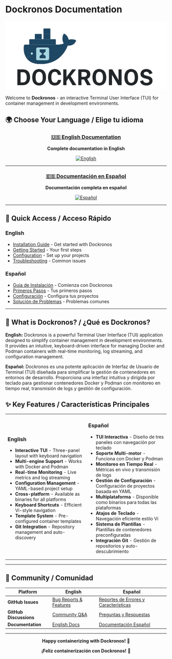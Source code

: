 # Dockronos Documentation

![Dockronos Banner](https://raw.githubusercontent.com/AthenaLink/Dockronos/main/assets/dockronos-banner.png)

Welcome to **Dockronos** - an interactive Terminal User Interface (TUI) for container management in development environments.

## 🌍 Choose Your Language / Elige tu idioma

<div align="center">

### [🇺🇸 English Documentation](en/)
**Complete documentation in English**

[![English](https://img.shields.io/badge/Documentation-English-blue?style=for-the-badge&logo=readme)](en/)

---

### [🇪🇸 Documentación en Español](es/)
**Documentación completa en español**

[![Español](https://img.shields.io/badge/Documentación-Español-red?style=for-the-badge&logo=readme)](es/)

</div>

---

## 🚀 Quick Access / Acceso Rápido

### English
- [Installation Guide](en/installation.md) - Get started with Dockronos
- [Getting Started](en/guides/getting-started.md) - Your first steps
- [Configuration](en/configuration.md) - Set up your projects
- [Troubleshooting](en/guides/troubleshooting.md) - Common issues

### Español
- [Guía de Instalación](es/installation.md) - Comienza con Dockronos
- [Primeros Pasos](es/guides/getting-started.md) - Tus primeros pasos
- [Configuración](es/configuration.md) - Configura tus proyectos
- [Solución de Problemas](es/guides/troubleshooting.md) - Problemas comunes

---

## 🎯 What is Dockronos? / ¿Qué es Dockronos?

**English:** Dockronos is a powerful Terminal User Interface (TUI) application designed to simplify container management in development environments. It provides an intuitive, keyboard-driven interface for managing Docker and Podman containers with real-time monitoring, log streaming, and configuration management.

**Español:** Dockronos es una potente aplicación de Interfaz de Usuario de Terminal (TUI) diseñada para simplificar la gestión de contenedores en entornos de desarrollo. Proporciona una interfaz intuitiva y dirigida por teclado para gestionar contenedores Docker y Podman con monitoreo en tiempo real, transmisión de logs y gestión de configuración.

## ✨ Key Features / Características Principales

<table>
<tr>
<td width="50%">

### English
- **Interactive TUI** - Three-panel layout with keyboard navigation
- **Multi-engine Support** - Works with Docker and Podman
- **Real-time Monitoring** - Live metrics and log streaming
- **Configuration Management** - YAML-based project setup
- **Cross-platform** - Available as binaries for all platforms
- **Keyboard Shortcuts** - Efficient Vi-style navigation
- **Template System** - Pre-configured container templates
- **Git Integration** - Repository management and auto-discovery

</td>
<td width="50%">

### Español
- **TUI Interactiva** - Diseño de tres paneles con navegación por teclado
- **Soporte Multi-motor** - Funciona con Docker y Podman
- **Monitoreo en Tiempo Real** - Métricas en vivo y transmisión de logs
- **Gestión de Configuración** - Configuración de proyectos basada en YAML
- **Multiplataforma** - Disponible como binarios para todas las plataformas
- **Atajos de Teclado** - Navegación eficiente estilo Vi
- **Sistema de Plantillas** - Plantillas de contenedores preconfiguradas
- **Integración Git** - Gestión de repositorios y auto-descubrimiento

</td>
</tr>
</table>

---

## 🤝 Community / Comunidad

<div align="center">

| Platform | English | Español |
|----------|---------|---------|
| **GitHub Issues** | [Bug Reports & Features](https://github.com/athenalink/dockronos/issues) | [Reportes de Errores y Características](https://github.com/athenalink/dockronos/issues) |
| **GitHub Discussions** | [Community Q&A](https://github.com/athenalink/dockronos/discussions) | [Preguntas y Respuestas](https://github.com/athenalink/dockronos/discussions) |
| **Documentation** | [English Docs](en/) | [Documentación Español](es/) |

</div>

---

<div align="center">

**Happy containerizing with Dockronos!** 🐳

**¡Feliz containerización con Dockronos!** 🐳

</div>